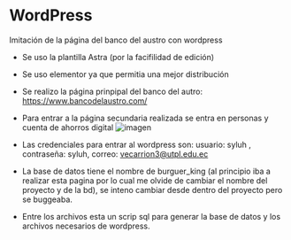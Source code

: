 # WordPress
Imitación de la página del banco del austro con wordpress
- Se uso la plantilla Astra (por la facifilidad de edición)
- Se uso elementor ya que permitia una mejor distribución
- Se realizo la página prinpipal del banco del autro: https://www.bancodelaustro.com/
- Para entrar a la página secundaria realizada se entra en personas y cuenta de ahorros digital
![imagen](https://user-images.githubusercontent.com/73541103/208709296-5a2848a8-46ed-48b9-9483-1383a7c16dde.png)

- Las credenciales para entrar al wordpress son: usuario: syluh , contraseña: syluh, correo: vecarrion3@utpl.edu.ec
- La base de datos tiene el nombre de burguer_king (al principio iba a realizar esta pagina por lo cual me olvide de cambiar el nombre del proyecto y de la bd), se inteno cambiar desde dentro del proyecto pero se buggeaba.
- Entre los archivos esta un scrip sql para generar la base de datos y los archivos necesarios de wordpress.
